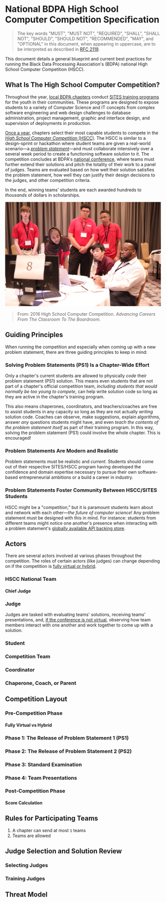 # National BDPA High School Computer Competition Specification

> The key words "MUST", "MUST NOT", "REQUIRED", "SHALL", "SHALL NOT", "SHOULD",
> "SHOULD NOT", "RECOMMENDED", "MAY", and "OPTIONAL" in this document, when
> appearing in uppercase, are to be interpreted as described in
> [RFC 2119](https://www.ietf.org/rfc/rfc2119.txt).

This document details a general blueprint and current best practices for running
the Black Data Processing Association's (BDPA) national High School Computer
Competition (HSCC).

## What Is The High School Computer Competition?

Throughout the year, [local BDPA chapters](https://bdpa.org/about-us) conduct
[SITES training programs](https://bdpa.site-ym.com/page/Student_Programs) for
the youth in their communities. These programs are designed to expose students
to a variety of Computer Science and IT concepts from complex software
engineering and web design challenges to database administration, project
management, graphic and interface design, and supervision of deployments in
production.

[Once a year](https://bdpa.site-ym.com/page/PastBDPAConferences), chapters
select their most capable students to compete in the
[_High School Computer Competition_ (HSCC)](https://2021.bdpa.org/hscc). The
HSCC is similar to a design-sprint or hackathon where student teams are given a
real-world scenario—a
[_problem statement_](https://github.com/nhscc/problem-statements)—and must
collaborate intensively over a several week period to create a functioning
software _solution_ to it. The competition concludes at BDPA's
[national conference](https://bdpa.site-ym.com/page/PastBDPAConferences), where
teams must further extend their solutions and pitch the totality of their work
to a panel of judges. Teams are evaluated based on how well their solution
satisfies the problem statement, how well they can justify their design
decisions to the judges, and other competition criteria.

In the end, winning teams' students are each awarded hundreds to _thousands_ of
dollars in scholarships.

<div align="center">

<img src="./hscc.jpg" />

</div>

> From: 2016 High School Computer Competition. _Advancing Careers From The
> Classroom To The Boardroom._

## Guiding Principles

When running the competition and especially when coming up with a new problem
statement, there are three guiding principles to keep in mind:

### Solving Problem Statements (PS1) Is a Chapter-Wide Effort

Only a chapter's current students are allowed to physically _code_ their problem
statement (PS1) solution. This means even students that are not part of a
chapter's official competition team, _including students that would normally be
too young to compete_, can help write solution code so long as they are active
in the chapter's training program.

This also means chaperones, coordinators, and teachers/coaches are free to
assist students in any capacity so long as they are not actually _writing_
solution code. Coaches can observe, make suggestions, explain algorithms, answer
_any_ questions students might have, and even _teach the contents of the problem
statement itself_ as part of their training program. In this way, solving the
problem statement (PS1) could involve the whole chapter. This is encouraged!

### Problem Statements Are Modern and Realistic

Problem statements must be realistic and _current_. Students should come out of
their respective SITES/HSCC program having developed the confidence and domain
expertise necessary to pursue their own software-based entrepreneurial ambitions
or a build a career in industry.

### Problem Statements Foster Community Between HSCC/SITES Students

HSCC might be a "competition," but it is paramount students learn about and
network with each other—_the future of computer science_! Any problem statement
must be designed with this in mind. For instance: students from different teams
might notice one another's presence when interacting with a problem statement's
[globally available API backing store](https://github.com/nhscc/ghostmeme.api.hscc.bdpa.org).

## Actors

There are several actors involved at various phases throughout the competition.
The roles of certain actors (like judges) can change depending on if the
competition is [fully virtual or hybrid](#fully-virtual-vs-hybrid).

### HSCC National Team

#### Chief Judge

### Judge

Judges are tasked with evaluating teams' solutions, receiving teams'
presentations, and,
[if the conference is not virtual](#fully-virtual-vs-hybrid), observing how team
members interact with one another and work together to come up with a solution.

### Student

### Competition Team

### Coordinator

### Chaperone, Coach, or Parent

## Competition Layout

### Pre-Competition Phase

#### Fully Virtual vs Hybrid

### Phase 1: The Release of Problem Statement 1 (PS1)

### Phase 2: The Release of Problem Statement 2 (PS2)

### Phase 3: Standard Examination

### Phase 4: Team Presentations

### Post-Competition Phase

#### Score Calculation

## Rules for Participating Teams

1. A chapter can send at most `1` teams
2. Teams are allowed

## Judge Selection and Solution Review

### Selecting Judges

### Training Judges

## Threat Model
